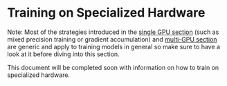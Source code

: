 <!--Copyright 2023 The HuggingFace Team. All rights reserved.

Licensed under the Apache License, Version 2.0 (the "License"); you may not use this file except in compliance with
the License. You may obtain a copy of the License at

http://www.apache.org/licenses/LICENSE-2.0

Unless required by applicable law or agreed to in writing, software distributed under the License is distributed on
an "AS IS" BASIS, WITHOUT WARRANTIES OR CONDITIONS OF ANY KIND, either express or implied. See the License for the

⚠️ Note that this file is in Markdown but contain specific syntax for our doc-builder (similar to MDX) that may not be
rendered properly in your Markdown viewer.

-->

# Training on Specialized Hardware

<Tip>

 Note: Most of the strategies introduced in the [single GPU section](perf_train_gpu_one) (such as mixed precision training or gradient accumulation) and [multi-GPU section](perf_train_gpu_many) are generic and apply to training models in general so make sure to have a look at it before diving into this section.

</Tip>

This document will be completed soon with information on how to train on specialized hardware.

